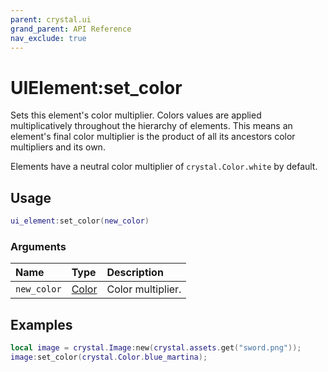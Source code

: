 ```yaml
---
parent: crystal.ui
grand_parent: API Reference
nav_exclude: true
---
```


# UIElement:set_color

Sets this element's color multiplier. Colors values are applied multiplicatively throughout the hierarchy of elements. This means an element's final color multiplier is the product of all its ancestors color multipliers and its own.

Elements have a neutral color multiplier of `crystal.Color.white` by default.

## Usage

```lua
ui_element:set_color(new_color)
```

### Arguments

| Name        | Type                                 | Description       |
| :---------- | :----------------------------------- | :---------------- |
| `new_color` | [Color](/crystal/api/graphics/color) | Color multiplier. |

## Examples

```lua
local image = crystal.Image:new(crystal.assets.get("sword.png"));
image:set_color(crystal.Color.blue_martina);
```
